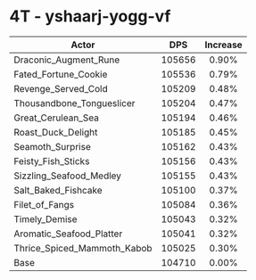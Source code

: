# 4T - yshaarj-yogg-vf
| Actor | DPS | Increase |
|---|:---:|:---:|
|Draconic_Augment_Rune|105656|0.90%|
|Fated_Fortune_Cookie|105536|0.79%|
|Revenge_Served_Cold|105209|0.48%|
|Thousandbone_Tongueslicer|105204|0.47%|
|Great_Cerulean_Sea|105194|0.46%|
|Roast_Duck_Delight|105185|0.45%|
|Seamoth_Surprise|105162|0.43%|
|Feisty_Fish_Sticks|105156|0.43%|
|Sizzling_Seafood_Medley|105155|0.43%|
|Salt_Baked_Fishcake|105100|0.37%|
|Filet_of_Fangs|105084|0.36%|
|Timely_Demise|105043|0.32%|
|Aromatic_Seafood_Platter|105041|0.32%|
|Thrice_Spiced_Mammoth_Kabob|105025|0.30%|
|Base|104710|0.00%|
